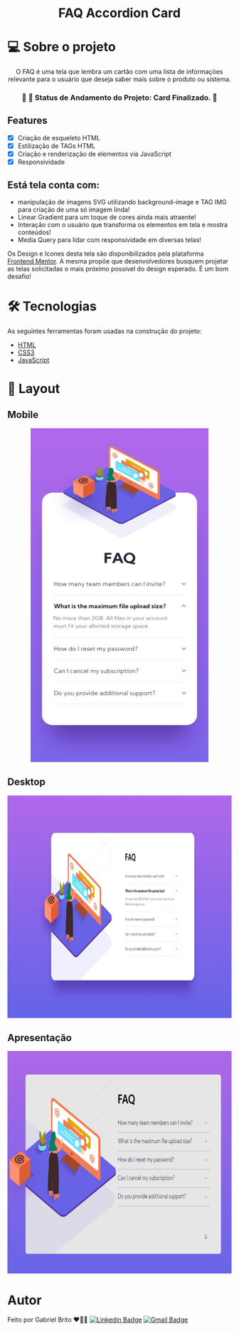 
<h1 align="center">FAQ Accordion Card</h1>

# 💻 Sobre o projeto

<p align="center">O FAQ é uma tela que lembra um cartão com uma lista de informações relevante para o usuário que deseja saber mais sobre o produto ou sistema.</p>

<h3 align="center"> 
	🚧 🚀 Status de Andamento do Projeto: Card Finalizado.  🚧
</h3>

## Features

- [x] Criação de esqueleto HTML
- [x] Estilização de TAGs HTML 
- [x] Criação e renderização de elementos via JavaScript
- [x] Responsividade

## Está tela conta com:

- manipulação de imagens SVG utilizando background-image e TAG IMG para criação de uma só imagem linda!
- Linear Gradient para um toque de cores ainda mais atraente!
- Interação com o usuário que transforma os elementos em tela e mostra conteúdos!
- Media Query para lidar com responsividade em diversas telas!

<p> 
    Os Design e Icones desta tela são disponibilizados pela plataforma 
    <a href="https://www.frontendmentor.io/solutions">Frontend Mentor</a>.
    A mesma propõe que desenvolvedores busquem projetar as telas solicitadas o mais próximo possível do design esperado. É um bom desafio!  
</p>

# 🛠 Tecnologias

As seguintes ferramentas foram usadas na construção do projeto:

- [HTML](https://developer.mozilla.org/pt-BR/docs/Web/HTML)
- [CSS3](https://developer.mozilla.org/pt-BR/docs/Web/CSS)
- [JavaScript](https://developer.mozilla.org/pt-BR/docs/Web/JavaScript)


# 🎨 Layout

## Mobile
<div align="center"> 
    <img width="400px" height="750px" id="mobile-design" src="./github/mobile-design.jpg" alt="Design preview for the FAQ Accordion Card coding challenge - Mobile" />
</div>

## Desktop
<div align="Center"> 
    <img width="800px" height="500px" src="./github/desktop-design.jpg" alt="Design preview for the FAQ Accordion Card coding challenge - Desktop" />
</div>

## Apresentação
<div align="Center"> 
    <img width="800px" height="500px" src="./github/FAQ_Giff.gif" alt="Design preview for the FAQ Accordion Card coding challenge - Gif" />
</div>

# Autor
Feito por Gabriel Brito ❤️👋🏽
[![Linkedin Badge](https://img.shields.io/badge/-Gabriel-blue?style=flat-square&logo=Linkedin&logoColor=white&link=https://www.linkedin.com/in/gabriel-brito-260319205)](https://www.linkedin.com/in/gabriel-brito-260319205) 
[![Gmail Badge](https://img.shields.io/badge/-gabrielbrito.dev@gmail.com-c14438?style=flat-square&logo=Gmail&logoColor=white&link=mailto:gabrielbrito.dev@gmail.com)](mailto:gabrielbrito.dev@gmail.com)






